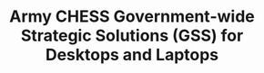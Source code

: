 ---
highlight: "false" 
title: "Army CHESS Government-wide Strategic Solutions (GSS) for Desktops and Laptops"
description: "The GSS systems were implemented for purchase in 2015. A comprehensive refresh process has been deployed every year since in which Agencies provide updates to their requirements, and industry shares its directions and feedback. GSS Version 8 systems have been available since July 2022. GSS Version 9 systems are now available. GSS Version 8 systems will still be offered until they reach end-of-life or are no longer available from the manufacturer."
url-link: "https://www.eis.army.mil/programs/chess"
type: "HTML"
gov-only: "false"
is-external: "true"
publication-date: "July 01, 2023"
reading-time: "15"
resource-type: "Guidance"
filter: "contract-solutions"
audience: "contracts-acquisitions"
branded-offerings: "oem-acquisition-initiatives"
---